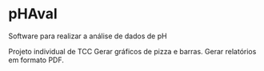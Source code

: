 # pHAval
Software para realizar a análise de dados de pH

Projeto individual de TCC
Gerar gráficos de pizza e barras.
Gerar relatórios em formato PDF.

